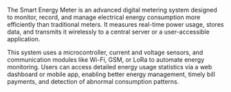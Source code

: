 The Smart Energy Meter is an advanced digital metering system designed to monitor, record, and manage electrical energy consumption more efficiently than traditional meters. It measures real-time power usage, stores data, and transmits it wirelessly to a central server or a user-accessible application.

This system uses a microcontroller, current and voltage sensors, and communication modules like Wi-Fi, GSM, or LoRa to automate energy monitoring. Users can access detailed energy usage statistics via a web dashboard or mobile app, enabling better energy management, timely bill payments, and detection of abnormal consumption patterns.
